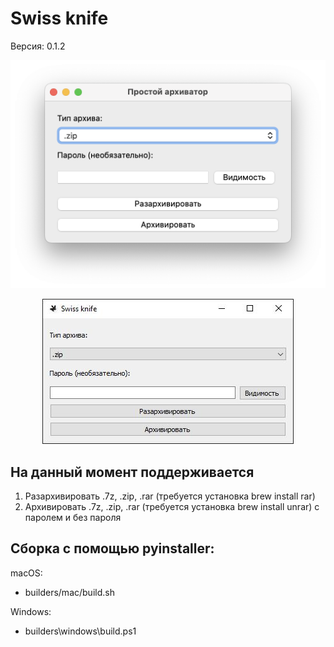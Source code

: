 # Swiss knife
Версия: 0.1.2

<p align="center">
    <img src="media/screenshots/screenshot_mac.png">
</p>
<p align="center">
    <img src="media/screenshots/screenshot_win.png">
</p>

## На данный момент поддерживается
1. Разархивировать .7z, .zip, .rar (требуется установка brew install rar)
2. Архивировать .7z, .zip, .rar (требуется установка brew install unrar) с паролем и без пароля

## Сборка с помощью pyinstaller:
macOS:
* builders/mac/build.sh

Windows:
* builders\windows\build.ps1